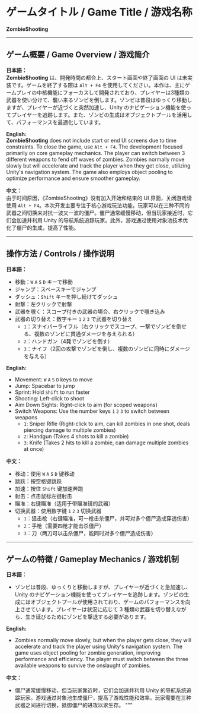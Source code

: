 # ゲームタイトル / Game Title / 游戏名称

**ZombieShooting**

---

## ゲーム概要 / Game Overview / 游戏简介

**日本語：**  
**ZombieShooting** は、開発時間の都合上、スタート画面や終了画面の UI は未実装です。ゲームを終了する際は `Alt + F4` を使用してください。本作は、主にゲームプレイの中核機能にフォーカスして開発されており、プレイヤーは3種類の武器を使い分けて、襲い来るゾンビを倒します。ゾンビは普段はゆっくり移動しますが、プレイヤーが近づくと突然加速し、Unity のナビゲーション機能を使ってプレイヤーを追跡します。また、ゾンビの生成はオブジェクトプールを活用して、パフォーマンスを最適化しています。

**English:**  
**ZombieShooting** does not include start or end UI screens due to time constraints. To close the game, use `Alt + F4`. The development focused primarily on core gameplay mechanics. The player can switch between 3 different weapons to fend off waves of zombies. Zombies normally move slowly but will accelerate and track the player when they get close, utilizing Unity's navigation system. The game also employs object pooling to optimize performance and ensure smoother gameplay.

**中文：**  
由于时间原因，《ZombieShooting》没有加入开始和结束的 UI 界面，关闭游戏请使用 `Alt + F4`。本次开发主要专注于核心游戏玩法功能，玩家可以在三种不同的武器之间切换来对抗一波又一波的僵尸。僵尸通常缓慢移动，但当玩家接近时，它们会加速并利用 Unity 的导航系统追踪玩家。此外，游戏通过使用对象池技术优化了僵尸的生成，提高了性能。

---

## 操作方法 / Controls / 操作说明

**日本語：**  
- 移動：`W` `A` `S` `D` キーで移動  
- ジャンプ：スペースキーでジャンプ  
- ダッシュ：`Shift` キーを押し続けてダッシュ  
- 射撃：左クリックで射撃  
- 武器を覗く：スコープ付きの武器の場合、右クリックで覗き込み  
- 武器の切り替え：数字キー `1` `2` `3` で武器を切り替え  
  - `1`：スナイパーライフル（右クリックでスコープ、一撃でゾンビを倒せる、複数のゾンビに貫通ダメージを与えられる）  
  - `2`：ハンドガン（4発でゾンビを倒す）  
  - `3`：ナイフ（2回の攻撃でゾンビを倒し、複数のゾンビに同時にダメージを与える）

**English:**  
- Movement: `W` `A` `S` `D` keys to move  
- Jump: Spacebar to jump  
- Sprint: Hold `Shift` to run faster  
- Shooting: Left-click to shoot  
- Aim Down Sights: Right-click to aim (for scoped weapons)  
- Switch Weapons: Use the number keys `1` `2` `3` to switch between weapons  
  - `1`: Sniper Rifle (Right-click to aim, can kill zombies in one shot, deals piercing damage to multiple zombies)  
  - `2`: Handgun (Takes 4 shots to kill a zombie)  
  - `3`: Knife (Takes 2 hits to kill a zombie, can damage multiple zombies at once)

**中文：**  
- 移动：使用 `W` `A` `S` `D` 键移动  
- 跳跃：按空格键跳跃  
- 加速：按住 `Shift` 键加速奔跑  
- 射击：点击鼠标左键射击  
- 瞄准：右键瞄准（适用于带瞄准镜的武器）  
- 切换武器：使用数字键 `1` `2` `3` 切换武器  
  - `1`：狙击枪（右键瞄准，可一枪击杀僵尸，并可对多个僵尸造成穿透伤害）  
  - `2`：手枪（需要四枪才能击杀僵尸）  
  - `3`：刀（两刀可以击杀僵尸，能同时对多个僵尸造成伤害）

---

## ゲームの特徴 / Gameplay Mechanics / 游戏机制

**日本語：**  
- ゾンビは普段、ゆっくりと移動しますが、プレイヤーが近づくと急加速し、Unity のナビゲーション機能を使ってプレイヤーを追跡します。ゾンビの生成にはオブジェクトプールが使用されており、ゲームのパフォーマンスを向上させています。プレイヤーは状況に応じて 3 種類の武器を切り替えながら、生き延びるためにゾンビを撃退する必要があります。

**English:**  
- Zombies normally move slowly, but when the player gets close, they will accelerate and track the player using Unity's navigation system. The game uses object pooling for zombie generation, improving performance and efficiency. The player must switch between the three available weapons to survive the onslaught of zombies.

**中文：**  
- 僵尸通常缓慢移动，但当玩家靠近时，它们会加速并利用 Unity 的导航系统追踪玩家。游戏通过对象池生成僵尸，提高了游戏性能和效率。玩家需要在三种武器之间进行切换，抵御僵尸的进攻以求生存。
"""
